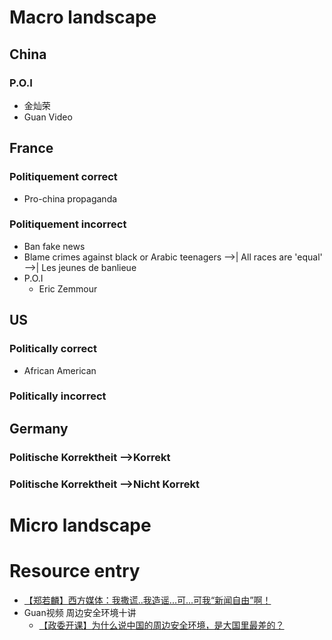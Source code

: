 # Macro landscape
## China
### P.O.I
- 金灿荣
- Guan Video
## France
### Politiquement correct
- Pro-china propaganda

### Politiquement incorrect
- Ban fake news
- Blame crimes against black or Arabic teenagers -->| All races are 'equal' -->| Les jeunes de banlieue
- P.O.I
  - Eric Zemmour
## US
### Politically correct
- African American

### Politically incorrect

## Germany
### Politische Korrektheit -->Korrekt
### Politische Korrektheit -->Nicht Korrekt
# Micro landscape


# Resource entry
- [【郑若麟】西方媒体：我撒谎..我造谣...可...可我“新闻自由”啊！](https://www.youtube.com/watch?v=74mdJDA2nmE)
- Guan视频 周边安全环境十讲
  - [【政委开课】为什么说中国的周边安全环境，是大国里最差的？](https://www.youtube.com/watch?v=nlto2Djr3m8)